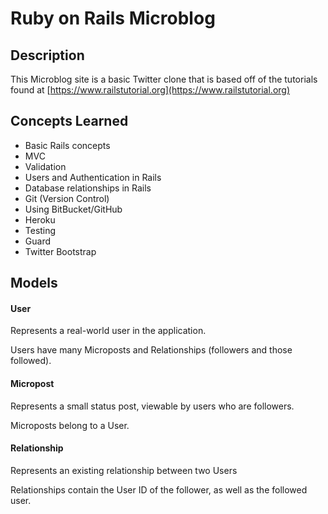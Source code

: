 # Ruby on Rails Microblog

## Description
This Microblog site is a basic Twitter clone that is based off of the tutorials found at [https://www.railstutorial.org](https://www.railstutorial.org)

## Concepts Learned
* Basic Rails concepts
* MVC
* Validation
* Users and Authentication in Rails
* Database relationships in Rails
* Git (Version Control)
* Using BitBucket/GitHub
* Heroku
* Testing
* Guard
* Twitter Bootstrap

## Models
#### User
Represents a real-world user in the application.

Users have many Microposts and Relationships (followers and those followed).

#### Micropost
Represents a small status post, viewable by users who are followers.

Microposts belong to a User.

#### Relationship
Represents an existing relationship between two Users

Relationships contain the User ID of the follower, as well as the followed user.

